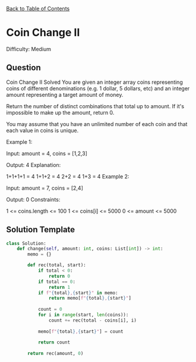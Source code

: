 [Back to Table of Contents](../README.md)

# Coin Change II
Difficulty: Medium

## Question
Coin Change II
Solved 
You are given an integer array coins representing coins of different denominations (e.g. 1 dollar, 5 dollars, etc) and an integer amount representing a target amount of money.

Return the number of distinct combinations that total up to amount. If it's impossible to make up the amount, return 0.

You may assume that you have an unlimited number of each coin and that each value in coins is unique.

Example 1:

Input: amount = 4, coins = [1,2,3]

Output: 4
Explanation:

1+1+1+1 = 4
1+1+2 = 4
2+2 = 4
1+3 = 4
Example 2:

Input: amount = 7, coins = [2,4]

Output: 0
Constraints:

1 <= coins.length <= 100
1 <= coins[i] <= 5000
0 <= amount <= 5000

## Solution Template
```python
class Solution:
    def change(self, amount: int, coins: List[int]) -> int:
        memo = {}

        def rec(total, start):
            if total < 0:
                return 0
            if total == 0:
                return 1
            if f"{total},{start}" in memo:
                return memo[f"{total},{start}"]
            
            count = 0
            for i in range(start, len(coins)):
                count += rec(total - coins[i], i)
            
            memo[f"{total},{start}"] = count
            
            return count
        
        return rec(amount, 0)
        
```

